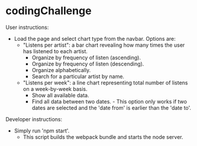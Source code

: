 # codingChallenge
User instructions:
  - Load the page and select chart type from the navbar. Options are: 
    - "Listens per artist": a bar chart revealing how many times the user has listened to each artist.  
         - Organize by frequency of listen (ascending).
         - Organize by frequency of listen (descending).
         - Organize alphabetically.
         - Search for a particular artist by name. 
    - "Listens per week": a line chart representing total number of listens on a week-by-week basis.
         - Show all available data.
         - Find all data between two dates.
                - This option only works if two dates are selected and the 'date from' is earlier than the 'date to'.

Developer instructions:
  - Simply run 'npm start'.
    - This script builds the webpack bundle and starts the node server. 
